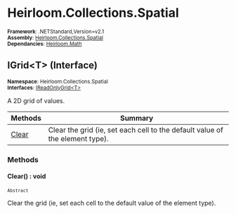 # Heirloom.Collections.Spatial

<small>**Framework**: .NETStandard,Version=v2.1</small>  
<small>**Assembly**: [Heirloom.Collections.Spatial](../Heirloom.Collections.Spatial/Heirloom.Collections.Spatial.md)</small>  
<small>**Dependancies**: [Heirloom.Math](../Heirloom.Math/Heirloom.Math.md)</small>  

## IGrid\<T> (Interface)
<small>**Namespace**: Heirloom.Collections.Spatial</sub></small>  
<small>**Interfaces**: [IReadOnlyGrid\<T>](Heirloom.Collections.Spatial.IReadOnlyGrid[T].md)</small>  

A 2D grid of values.

| Methods               | Summary                                                                      |
|-----------------------|------------------------------------------------------------------------------|
| [Clear](#CLE3BB23EF9) | Clear the grid (ie, set each cell to the default value of the element type). |

### Methods

#### <a name="CLE4538C554"></a>Clear() : void
<small>`Abstract`</small>

Clear the grid (ie, set each cell to the default value of the element type).

